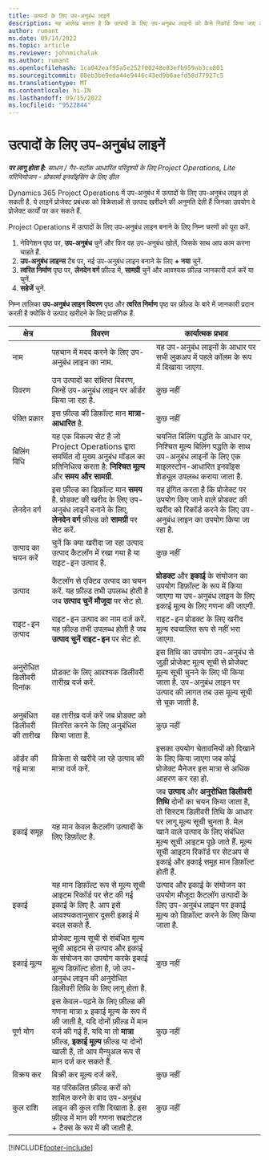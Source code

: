 ```yaml
---
title: उत्पादों के लिए उप-अनुबंध लाइनें
description: यह आलेख बताता है कि उत्पादों के लिए उप-अनुबंध लाइनों को कैसे रिकॉर्ड किया जाए और विक्रेताओं से उत्पाद खरीद को रिकॉर्ड करने के लिए विभिन्न क्षेत्रों का उपयोग कैसे किया जाए.
author: rumant
ms.date: 09/14/2022
ms.topic: article
ms.reviewer: johnmichalak
ms.author: rumant
ms.openlocfilehash: 1ca042eaf95a5e252f00248e83efb959ab3ce801
ms.sourcegitcommit: 08eb3be9eda44e9446c43ed9b6aefd58d77927c5
ms.translationtype: MT
ms.contentlocale: hi-IN
ms.lasthandoff: 09/15/2022
ms.locfileid: "9522844"
---
```

# <a name="subcontract-lines-for-products"></a>उत्पादों के लिए उप-अनुबंध लाइनें

_**पर लागू होता है:** साधन / गैर-स्टॉक आधारित परिदृश्यों के लिए Project Operations, Lite परिनियोजन - प्रोफार्मा इनवॉइसिंग के लिए डील_

Dynamics 365 Project Operations में उप-अनुबंध में उत्पादों के लिए उप-अनुबंध लाइन हो सकती है. ये लाइनें प्रोजेक्ट प्रबंधक को विक्रेताओं से उत्पाद खरीदने की अनुमति देती हैं जिनका उपयोग वे प्रोजेक्ट कार्यों पर कर सकते हैं.

Project Operations में उत्पादों के लिए उप-अनुबंध लाइन बनाने के लिए निम्न चरणों को पूरा करें.

1. नेविगेशन पृष्ठ पर, **उप-अनुबंध** चुनें और फिर वह उप-अनुबंध खोलें, जिसके साथ आप काम करना चाहते हैं. 
2. **उप-अनुबंध लाइन्स** टैब पर, नई उप-अनुबंध लाइन बनाने के लिए **+ नया** चुनें.
3. **त्वरित निर्माण** पृष्ठ पर, **लेनदेन वर्ग** फ़ील्ड में, **सामग्री** चुनें और आवश्यक फ़ील्ड जानकारी दर्ज करें या चुनें. 
4. **सहेजें** चुनें.

निम्न तालिका **उप-अनुबंध लाइन विवरण** पृष्ठ और **त्वरित निर्माण** पृष्ठ पर फ़ील्ड के बारे में जानकारी प्रदान करती है क्योंकि वे उत्पाद खरीदने के लिए प्रासंगिक हैं.

| क्षेत्र | विवरण | कार्यात्मक प्रभाव|
| ----- | ----------- | ----------- |
| नाम | पहचान में मदद करने के लिए उप-अनुबंध लाइन का नाम. |यह उप-अनुबंध लाइनों के आधार पर सभी लुकअप में पहले कॉलम के रूप में दिखाया जाएगा.
| विवरण | उन उत्पादों का संक्षिप्त विवरण, जिन्हें उप-अनुबंध लाइन पर ऑर्डर किया जा रहा है. | कुछ नहीं |
| पंक्ति प्रकार | इस फ़ील्ड की डिफ़ॉल्ट मान **मात्रा-आधारित** है. |कुछ नहीं |
| बिलिंग विधि | यह एक विकल्प सेट है जो Project Operations द्वारा समर्थित दो मुख्य अनुबंध मॉडल का प्रतिनिधित्व करता है: **निश्चित मूल्य** और **समय और सामग्री**. | चयनित बिलिंग पद्धति के आधार पर, निश्चित मूल्य बिलिंग पद्धति के साथ उप-अनुबंध लाइनों के लिए एक माइलस्टोन-आधारित इनवॉइस शेड्यूल उपलब्ध कराया जाता है. |
| लेनदेन वर्ग |इस फ़ील्ड का डिफ़ॉल्ट मान **समय** है. प्रोडक्ट की खरीद के लिए उप-अनुबंध लाइनें बनाने के लिए, **लेनदेन वर्ग** फ़ील्ड को **सामग्री** पर सेट करें.  | यह इंगित करता है कि प्रोजेक्ट पर उपयोग किए जाने वाले प्रोडक्ट की खरीद को रिकॉर्ड करने के लिए उप-अनुबंध लाइन का उपयोग किया जा रहा है. |
| उत्पाद का चयन करें | चुनें कि क्या खरीदा जा रहा उत्पाद उत्पाद कैटलॉग में रखा गया है या राइट-इन उत्पाद है. |कुछ नहीं |
| उत्पाद | कैटलॉग से एक्टिव उत्पाद का चयन करें. यह फ़ील्ड तभी उपलब्ध होती है जब **उत्पाद चुनें** **मौजूदा** पर सेट हो. |**प्रोडक्ट** और **इकाई** के संयोजन का उपयोग डिफ़ॉल्ट के रूप में किया जाएगा या उप-अनुबंध लाइन के लिए इकाई मूल्य के लिए गणना की जाएगी.
| राइट-इन उत्पाद | राइट-इन उत्पाद का नाम दर्ज करें. यह फ़ील्ड तभी उपलब्ध होती है जब **उत्पाद चुनें** **राइट-इन** पर सेट हो.  |राइट-इन प्रोडक्ट के लिए खरीद मूल्य स्वचालित रूप से नहीं भरा जाएगा.|
| अनुरोधित डिलीवरी दिनांक | प्रोडक्ट के लिए आवश्यक डिलीवरी तारीख़ दर्ज करें.| इस तिथि का उपयोग उप-अनुबंध से जुड़ी प्रोजेक्ट मूल्य सूची से प्रोजेक्ट मूल्य सूची चुनने के लिए भी किया जाता है. उप-अनुबंध लाइन पर उत्पाद की लागत तब उस मूल्य सूची से चूक जाती है. |
| अनुबंधित डिलीवरी की तारीख | वह तारीख़ दर्ज करें जब प्रोडक्ट को वितरित करने के लिए अनुबंधित किया जाता है.  |कुछ नहीं|
| ऑर्डर की गई मात्रा | विक्रेता से खरीदे जा रहे उत्पाद की मात्रा दर्ज करें.| इसका उपयोग चेतावनियों को दिखाने के लिए किया जाएगा जब कोई प्रोजेक्ट मैनेजर इस मात्रा से अधिक आहरण कर रहा हो.|
| इकाई समूह | यह मान केवल कैटलॉग उत्पादों के लिए डिफ़ॉल्ट है. |जब **उत्पाद** और **अनुरोधित डिलीवरी तिथि** दोनों का चयन किया जाता है, तो सिस्टम डिलीवरी तिथि के आधार पर लागू मूल्य सूची चुनता है. मेल खाने वाले उत्पाद के लिए संबंधित मूल्य सूची आइटम पूछे जाते हैं. मूल्य सूची आइटम रिकॉर्ड पर सेटअप से इकाई और इकाई समूह मान डिफ़ॉल्ट होती हैं. |
| इकाई | यह मान डिफ़ॉल्ट रूप से मूल्य सूची आइटम रिकॉर्ड पर सेट की गई इकाई के लिए है. आप इसे आवश्यकतानुसार दूसरी इकाई में बदल सकते हैं.| उत्पाद और इकाई के संयोजन का उपयोग मौजूदा कैटलॉग उत्पादों के लिए उप-अनुबंध लाइन पर इकाई मूल्य को डिफ़ॉल्ट करने के लिए किया जाता है. |
| इकाई मूल्य | प्रोजेक्ट मूल्य सूची से संबंधित मूल्य सूची आइटम से उत्पाद और इकाई के संयोजन का उपयोग करके इकाई मूल्य डिफ़ॉल्ट होता है, जो उप-अनुबंध लाइन की अनुरोधित डिलीवरी तिथि के लिए लागू होता है.  |कुछ नहीं |
| पूर्ण योग | इस केवल-पढ़ने के लिए फ़ील्ड की गणना मात्रा x इकाई मूल्य के रूप में की जाती है, यदि दोनों फ़ील्ड में मान दर्ज की गई हैं. यदि या तो **मात्रा** फ़ील्ड, **इकाई मूल्य** फ़ील्ड या दोनों खाली हैं, तो आप मैन्युअल रूप से मान दर्ज कर सकते हैं.  |कुछ नहीं |
| विक्रय कर | बिक्री कर मूल्य दर्ज करें. |कुछ नहीं |
| कुल राशि | यह परिकलित फ़ील्ड करों को शामिल करने के बाद उप-अनुबंध लाइन की कुल राशि दिखाता है. इस फ़ील्ड में मान की गणना सबटोटल + टैक्स के रूप में की जाती है. |कुछ नहीं |


[!INCLUDE[footer-include](../../includes/footer-banner.md)]

